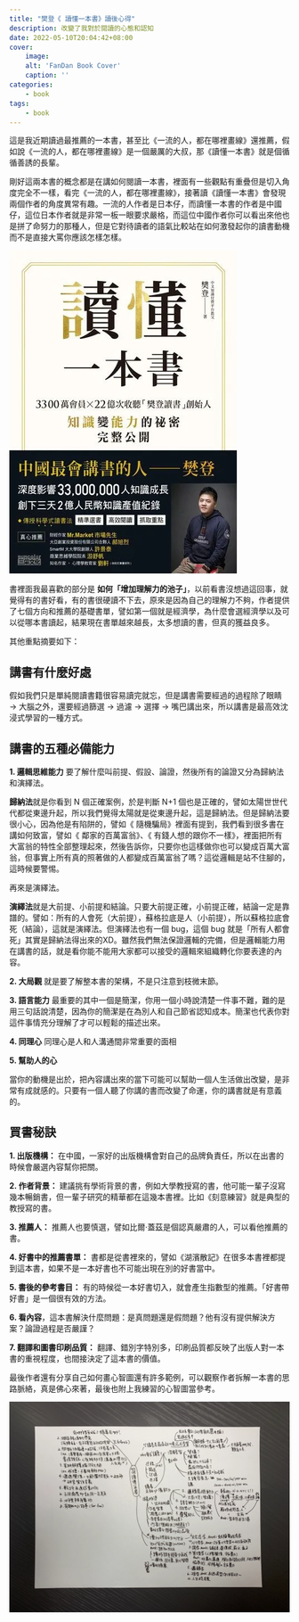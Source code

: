 ```yaml
---
title: "樊登《 讀懂一本書》讀後心得"
description: 改變了我對於閱讀的心態和認知
date: 2022-05-10T20:04:42+08:00
cover:
    image: 
    alt: 'FanDan Book Cover'
    caption: ''
categories:
    - book
tags:
    - book
---
```


這是我近期讀過最推薦的一本書，甚至比《一流的人，都在哪裡畫線》還推薦，假如說《一流的人，都在哪裡畫線》是一個嚴厲的大叔，那《讀懂一本書》就是個循循善誘的長輩。

剛好這兩本書的概念都是在講如何閱讀一本書，裡面有一些觀點有重疊但是切入角度完全不一樣，看完《一流的人，都在哪裡畫線》，接著讀《讀懂一本書》會發現兩個作者的角度異常有趣。一流的人作者是日本仔，而讀懂一本書的作者是中國仔，這位日本作者就是非常一板一眼要求嚴格，而這位中國作者你可以看出來他也是拼了命努力的那種人，但是它對待讀者的語氣比較站在如何激發起你的讀書動機而不是直接大罵你應該怎樣怎樣。

![樊登讀懂一本書](FanDan_cover_m.png)

書裡面我最喜歡的部分是 **如何「增加理解力的池子」**，以前看書沒想過這回事，就覺得有的書好看，有的書很硬讀不下去，原來是因為自己的理解力不夠，作者提供了七個方向和推薦的基礎書單，譬如第一個就是經濟學，為什麼會選經濟學以及可以從哪本書讀起，結果現在書單越來越長，太多想讀的書，但真的獲益良多。

其他重點摘要如下：

## 講書有什麼好處
假如我們只是單純閱讀書籍很容易讀完就忘，但是講書需要經過的過程除了眼睛 → 大腦之外，還要經過篩選 → 過濾 → 選擇 → 嘴巴講出來，所以講書是最高效沈浸式學習的一種方式。

## 講書的五種必備能力

**1. 邏輯思維能力**
要了解什麼叫前提、假設、論證，然後所有的論證又分為歸納法和演繹法。

**歸納法**就是你看到 N 個正確案例，於是判斷 N+1 個也是正確的，譬如太陽世世代代都從東邊升起，所以我們覺得太陽就是從東邊升起，這是歸納法。但是歸納法要很小心，因為他是有陷阱的，譬如《 隨機騙局》裡面有提到，我們看到很多書在講如何致富，譬如《 鄰家的百萬富翁》、《 有錢人想的跟你不一樣》，裡面把所有大富翁的特性全部整理起來，然後告訴你，只要你也這樣做你也可以變成百萬大富翁，但事實上所有真的照著做的人都變成百萬富翁了嗎？這從邏輯是站不住腳的，這時候要警惕。

再來是演繹法。

**演繹法**就是大前提、小前提和結論。只要大前提正確，小前提正確，結論一定是靠譜的。譬如：所有的人會死（大前提），蘇格拉底是人（小前提），所以蘇格拉底會死（結論），這就是演繹法。但演繹法也有一個 bug，這個 bug 就是「所有人都會死」其實是歸納法得出來的XD。雖然我們無法保證邏輯的完備，但是邏輯能力用在講書的話，就是看你能不能用大家都可以接受的邏輯來組織轉化你要表達的內容。

**2. 大局觀**
就是要了解整本書的架構，不是只注意到枝微末節。

**3. 語言能力**
最重要的其中一個是簡潔，你用一個小時說清楚一件事不難，難的是用三句話說清楚，因為你的簡潔是在為別人和自己節省認知成本。簡潔也代表你對這件事情充分理解了才可以輕鬆的描述出來。

**4. 同理心**
同理心是人和人溝通間非常重要的面相

**5. 幫助人的心**

當你的動機是出於，把內容講出來的當下可能可以幫助一個人生活做出改變，是非常有成就感的。只要有一個人聽了你講的書而改變了命運，你的講書就是有意義的。

## 買書秘訣
**1. 出版機構：** 在中國，一家好的出版機構會對自己的品牌負責任，所以在出書的時候會嚴選內容幫你把關。

**2. 作者背景：** 建議挑有學術背景的書，例如大學教授寫的書，他可能一輩子沒寫幾本暢銷書，但一輩子研究的精華都在這幾本書裡。比如《刻意練習》就是典型的教授寫的書。

**3. 推薦人：** 推薦人也要慎選，譬如比爾·蓋茲是個認真嚴肅的人，可以看他推薦的書。

**4. 好書中的推薦書單：** 書都是從書裡來的，譬如《湖濱散記》在很多本書裡都提到這本書，如果不是一本好書也不可能出現在別的好書當中。

**5. 書後的參考書目：** 有的時候從一本好書切入，就會產生指數型的推薦。「好書帶好書」是一個很有效的方法。

**6. 看內容**，這本書解決什麼問題：是真問題還是假問題？他有沒有提供解決方案？論證過程是否嚴謹？

**7. 翻譯和圖書印刷品質：** 翻譯、錯別字特別多，印刷品質都反映了出版人對一本書的重視程度，也間接決定了這本書的價值。

最後作者還有分享自己如何畫心智圖還有許多範例，可以觀察作者拆解一本書的思路脈絡，真是佛心來著，最後也附上我練習的心智圖當參考。

![讀懂一本書 - 心智圖](FanDan_mindmap.png)